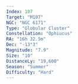 ```yaml
---
Index: 107
Target: "M107"
NGC: "NGC 6171"
Type: "Globular Cluster"
Constellation: "Ophiucus"
RA: "16h 32.5m"
Dec: "-13°3"
Magnitude: "7.9"
Size: "10"
DistanceLy: "19,600"
Season: "Summer"
Difficulty: "Hard"
---
```

